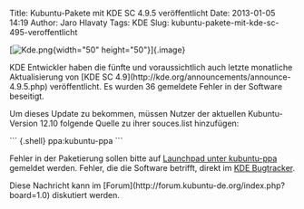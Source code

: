Title: Kubuntu-Pakete mit KDE SC 4.9.5 veröffentlicht
Date: 2013-01-05 14:19
Author: Jaro Hlavaty
Tags: KDE
Slug: kubuntu-pakete-mit-kde-sc-495-veroffentlicht

[![Kde.png](http://wiki.kubuntu-de.org/images/thumb/Kde.png/50px-Kde.png){width="50"
height="50"}]{.image}

</p>
KDE Entwickler haben die fünfte und voraussichtlich auch letzte
monatliche Aktualisierung von [KDE SC
4.9](http://kde.org/announcements/announce-4.9.5.php) veröffentlicht. Es
wurden 36 gemeldete Fehler in der Software beseitigt.

</p>
<!--break--><!--break-->

Um dieses Update zu bekommen, müssen Nutzer der aktuellen
Kubuntu-Version 12.10 folgende Quelle zu ihrer souces.list hinzufügen:

</p>
``` {.shell}
ppa:kubuntu-ppa
```

Fehler in der Paketierung sollen bitte auf [Launchpad unter
kubuntu-ppa](https://bugs.launchpad.net/kubuntu-ppa) gemeldet werden.
Fehler, die die Software betrifft, direkt im [KDE
Bugtracker](http://bugs.kde.org/).

</p>
Diese Nachricht kann im
[Forum](http://forum.kubuntu-de.org/index.php?board=1.0) diskutiert
werden.

</p>

